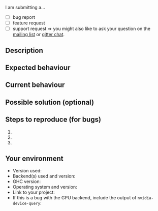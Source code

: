 <!--
Hi!

Thanks for trying out Accelerate! We are sorry that you have run into trouble ):

Unless your bug is specific to the LLVM backends, you should probably use the
main issue tracker: https://github.com/AccelerateHS/accelerate/issues

The following schema may help when filing your report:
-->

<!-- Put an `x` in the box which applies: -->
I am submitting a...
- [ ] bug report
- [ ] feature request
- [ ] support request => you might also like to ask your question on the [mailing list](mailto:accelerate-haskell@googlegroups.com) or [gitter chat](https://gitter.im/AccelerateHS/Lobby).

## Description
<!--
Provide a general summary of the issue here, and try to include a descriptive title above.
Do you want to request a feature or report a bug?
How has this issue affected you?
What are you trying to accomplish with the proposed feature request?
-->


## Expected behaviour
<!--
If you are describing a bug, tell us what should happen.
If you are suggesting a change or improvement, tell us how it should work.
-->

## Current behaviour
<!--
If describing a bug, tell us what happens.
If suggesting a change or improvement, explain the difference from the current behaviour.
-->

## Possible solution (optional)
<!-- You may wish to suggest a fix or reason for the bug, or provide ideas on how to implement the suggested feature. -->

## Steps to reproduce (for bugs)
<!--
Please provide as much information as possible so that somebody can understand and reproduce the bug. Only bugs which are understood can be fixed.

Providing a link to a minimal example which shows the faulty behaviour is best. https://gist.github.com is useful for pasting longer code snippets. If your program requires any additional libraries, please include `.cabal` and `stack.yaml` files so that it is easy to build.

Please describe any additional steps to reproducing the bug.
-->

 1.
 2.
 3.

## Your environment
<!-- Include any relevant details about the environment you experienced the bug in -->

- Version used:
- Backend(s) used and version:
- GHC version:
- Operating system and version:
- Link to your project:
- If this is a bug with the GPU backend, include the output of `nvidia-device-query`:

